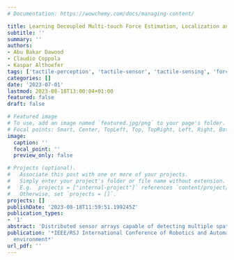 ```yaml
---
# Documentation: https://wowchemy.com/docs/managing-content/

title: Learning Decoupled Multi-touch Force Estimation, Localization and Stretch for Soft Capacitive E-skin
subtitle: ''
summary: ''
authors:
- Abu Bakar Dawood
- Claudio Coppola
- Kaspar Althoefer
tags: ['tactile-perception', 'tactile-sensor', 'tactile-sensing', 'force-estimation', 'multi-touch']
categories: []
date: '2023-07-01'
lastmod: 2023-08-18T13:00:04+01:00
featured: false
draft: false

# Featured image
# To use, add an image named `featured.jpg/png` to your page's folder.
# Focal points: Smart, Center, TopLeft, Top, TopRight, Left, Right, BottomLeft, Bottom, BottomRight.
image:
  caption: ''
  focal_point: ''
  preview_only: false

# Projects (optional).
#   Associate this post with one or more of your projects.
#   Simply enter your project's folder or file name without extension.
#   E.g. `projects = ["internal-project"]` references `content/project/deep-learning/index.md`.
#   Otherwise, set `projects = []`.
projects: []
publishDate: '2023-08-18T11:59:51.199245Z'
publication_types:
- '1'
abstract: 'Distributed sensor arrays capable of detecting multiple spatially distributed stimuli are considered an important element in the realisation of exteroceptive and proprioceptive soft robots. This paper expands upon the  previously presented idea of decoupling the measurements of pressure and location of a local indentation from global deformation, using the overall stretch experienced by a soft capacitive e-skin. We employed machine learning methods to decouple and predict these highly coupled deformation stimuli, collecting data from a soft sensor e-skin which was then fed to a machine learning system comprising of linear regressor, gaussian process regressor, SVM and random forest classifier for stretch, force, detection and localisation respectively. We also studied how the localisation and forces are affected when two forces are applied simultaneously. Soft sensor arrays aided by appropriately chosen machine learning techniques can pave the way to e-skins capable of deciphering multi-modal stimuli in soft robots.'
publication: '*IEEE/RSJ International Conference of Robotics and Automation (ICRA)
  environment*'
url_pdf: ''
---
```

